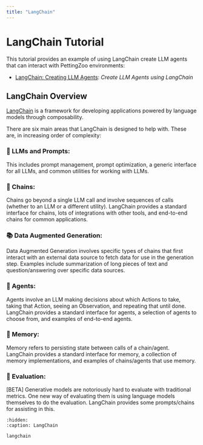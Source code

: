 ```yaml
---
title: "LangChain"
---
```


# LangChain Tutorial

This tutorial provides an example of using LangChain create LLM agents that can interact with PettingZoo environments:

* [LangChain: Creating LLM Agents](/tutorials/langchain/langchain.md): _Create LLM Agents using LangChain_


## LangChain Overview

[LangChain](https://github.com/hwchase17/langchain) is a framework for developing applications powered by language models through composability.

There are six main areas that LangChain is designed to help with. These are, in increasing order of complexity:

### 📃 LLMs and Prompts:

This includes prompt management, prompt optimization, a generic interface for all LLMs, and common utilities for working with LLMs.

### 🔗 Chains:

Chains go beyond a single LLM call and involve sequences of calls (whether to an LLM or a different utility). LangChain provides a standard interface for chains, lots of integrations with other tools, and end-to-end chains for common applications.

### 📚 Data Augmented Generation:

Data Augmented Generation involves specific types of chains that first interact with an external data source to fetch data for use in the generation step. Examples include summarization of long pieces of text and question/answering over specific data sources.

### 🤖 Agents:

Agents involve an LLM making decisions about which Actions to take, taking that Action, seeing an Observation, and repeating that until done. LangChain provides a standard interface for agents, a selection of agents to choose from, and examples of end-to-end agents.

### 🧠 Memory:

Memory refers to persisting state between calls of a chain/agent. LangChain provides a standard interface for memory, a collection of memory implementations, and examples of chains/agents that use memory.

### 🧐 Evaluation:

[BETA] Generative models are notoriously hard to evaluate with traditional metrics. One new way of evaluating them is using language models themselves to do the evaluation. LangChain provides some prompts/chains for assisting in this.


```{toctree}
:hidden:
:caption: LangChain

langchain
```
